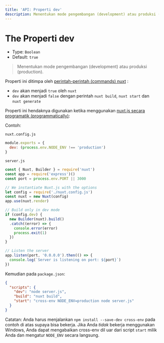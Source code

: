 ```yaml
---
title: 'API: Properti dev'
description: Menentukan mode pengembangan (development) atau produksi (production).
---
```


# The Properti dev

- Type: `Boolean`
- Default: `true`

> Menentukan mode pengembangan (development) atau produksi (production).

Properti ini ditimpa oleh [perintah-perintah (commands) nuxt](/guide/commands) :

- `dev` akan menjadi `true` oleh `nuxt`
- `dev` akan menjadi `false` dengan perintah `nuxt build`, `nuxt start` dan `nuxt generate`

Properti ini hendaknya digunakan ketika menggunakan [nuxt.js secara programatik (programmatically)](/api/nuxt):

Contoh:

`nuxt.config.js`

```js
module.exports = {
  dev: (process.env.NODE_ENV !== 'production')
}
```

`server.js`

```js
const { Nuxt, Builder } = require('nuxt')
const app = require('express')()
const port = process.env.PORT || 3000

// We instantiate Nuxt.js with the options
let config = require('./nuxt.config.js')
const nuxt = new Nuxt(config)
app.use(nuxt.render)

// Build only in dev mode
if (config.dev) {
  new Builder(nuxt).build()
  .catch((error) => {
    console.error(error)
    process.exit(1)
  })
}

// Listen the server
app.listen(port, '0.0.0.0').then(() => {
  console.log(`Server is listening on port: ${port}`)
})
```

Kemudian pada `package.json`:

```json
{
  "scripts": {
    "dev": "node server.js",
    "build": "nuxt build",
    "start": "cross-env NODE_ENV=production node server.js"
  }
}
```

Catatan: Anda harus menjalankan `npm install --save-dev cross-env` pada contoh di atas supaya bisa bekerja. Jika Anda *tidak* bekerja menggunakan Windows, Anda dapat mengabaikan cross-env dil uar dari script `start` milik Anda dan mengatur `NODE_ENV` secara langsung.

